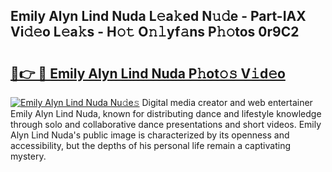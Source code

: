 ## Emily Alyn Lind Nuda L𝚎a𝚔ed N𝚞𝚍e - Part-IAX Vi𝚍𝚎o L𝚎a𝚔s - H𝚘𝚝 O𝚗𝚕yf𝚊ns P𝚑𝚘tos 0r9C2

# <h2><a href="http://kfb2xf.oniu.top/?m=Emily+Alyn+Lind+Nuda">🔗👉 🔴 Emily Alyn Lind Nuda P𝚑ot𝚘𝚜 V𝚒d𝚎o</a></h2>

[![Emily Alyn Lind Nuda Nu𝚍e𝚜](https://i.imgur.com/0qMVB7G.gif)](http://kfb2xf.oniu.top/?m=Emily+Alyn+Lind+Nuda)
Digital media creator and web entertainer Emily Alyn Lind Nuda, known for distributing dance and lifestyle knowledge through solo and collaborative dance presentations and short videos. Emily Alyn Lind Nuda's public image is characterized by its openness and accessibility, but the depths of his personal life remain a captivating mystery.  
